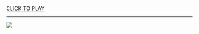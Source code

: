 
<a href="https://premium76.site?title=unblocked_games_proxy&ref=13M">CLICK TO PLAY</a></h3>
<hr>

<a href="https://premium76.site?title=unblocked_games_proxy&ref=13M"><img src="https://clearcache.store/games.png"></a>


